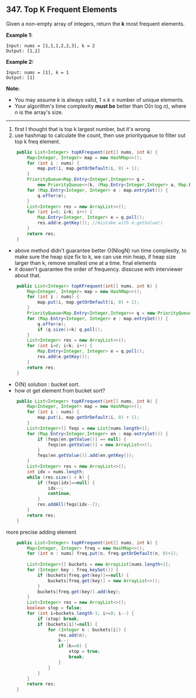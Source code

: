 ## 347. Top K Frequent Elements

Given a non-empty array of integers, return the **k** most frequent elements.

**Example 1:**

```
Input: nums = [1,1,1,2,2,3], k = 2
Output: [1,2]
```

**Example 2:**

```
Input: nums = [1], k = 1
Output: [1]
```

**Note:** 

- You may assume *k* is always valid, 1 ≤ *k* ≤ number of unique elements.
- Your algorithm's time complexity **must be** better than O(*n* log *n*), where *n* is the array's size.

---

1. first I thought that is top k largest number, but it's wrong
2. use hashmap to calculate the count, then use priorityqueue to filter out top k freq element.

```java
    public List<Integer> topKFrequent(int[] nums, int k) {
        Map<Integer, Integer> map = new HashMap<>();
        for (int i : nums) {
            map.put(i, map.getOrDefault(i, 0) + 1);
        }
        PriorityQueue<Map.Entry<Integer,Integer>> q = 
            new PriorityQueue<>(k, (Map.Entry<Integer,Integer> a, Map.Entry<Integer,Integer> b) -> b.getValue() - a.getValue()); // figure out the order of comparator
        for (Map.Entry<Integer, Integer> e : map.entrySet()) {
            q.offer(e);
        }
        List<Integer> res = new ArrayList<>();
        for (int i=0; i<k; i++) {
            Map.Entry<Integer, Integer> e = q.poll();
            res.add(e.getKey()); //mistake with e.getValue() 
        }
        return res;
    }
```

* above method didn't guarantee better O(NlogN) run time complexity, to make sure the heap size fix to k, we can use min heap, if heap size larger than k, remove smallest one at a time. final elements
* it dosen't guarantee the order of frequency. disscuse with interviewer about that.

```java
    public List<Integer> topKFrequent(int[] nums, int k) {
        Map<Integer, Integer> map = new HashMap<>();
        for (int i : nums) {
            map.put(i, map.getOrDefault(i, 0) + 1);
        }
        PriorityQueue<Map.Entry<Integer,Integer>> q = new PriorityQueue<>((a, b)->a.getValue()-b.getValue());
        for (Map.Entry<Integer, Integer> e : map.entrySet()) {
            q.offer(e);
            if (q.size()>k) q.poll();
        }
        List<Integer> res = new ArrayList<>();
        for (int i=0; i<k; i++) {
            Map.Entry<Integer, Integer> e = q.poll();
            res.add(e.getKey());
        }
        return res;
    }
```

* O(N) solution :  bucket sort.
* how ot get element from bucket sort?

```java
    public List<Integer> topKFrequent(int[] nums, int k) {
        Map<Integer, Integer> map = new HashMap<>();
        for (int i : nums) {
            map.put(i, map.getOrDefault(i, 0) + 1);
        }
        List<Integer>[] feqs = new List[nums.length+1];
        for (Map.Entry<Integer,Integer> en : map.entrySet()) {
            if (feqs[en.getValue()] == null) {
                feqs[en.getValue()] = new ArrayList<>();
            }
            feqs[en.getValue()].add(en.getKey());
        }
        List<Integer> res = new ArrayList<>();
        int idx = nums.length;
        while (res.size() < k) {
            if (feqs[idx]==null) {
                idx--;
                continue;
            }
            res.addAll(feqs[idx--]);
        }
        return res;
    }
```

more precise adding element

```java
    public List<Integer> topKFrequent(int[] nums, int k) {
        Map<Integer, Integer> freq = new HashMap<>();
        for (int n : nums) freq.put(n, freq.getOrDefault(n, 0)+1);
        
        List<Integer>[] buckets = new ArrayList[nums.length+1];
        for (Integer key : freq.keySet()) {
            if (buckets[freq.get(key)]==null) {
                buckets[freq.get(key)] = new ArrayList<>();
            }
            buckets[freq.get(key)].add(key);
        }
        List<Integer> res = new ArrayList<>();
        boolean stop = false;
        for (int i=buckets.length-1; i>=0; i--) {
            if (stop) break;
            if (buckets[i]!=null) {
                for (Integer n : buckets[i]) {
                    res.add(n);
                    k--;
                    if (k==0) {
                        stop = true;
                        break;
                    }
                }
            }
        }
        return res;
    }
```



